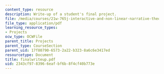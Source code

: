```yaml
---
content_type: resource
description: Write-up of a student's final project.
file: /media/courses/21w-765j-interactive-and-non-linear-narrative-theory-and-practice-spring-2004/2343cf9783966eafbf6b8f4cf40b773e_finalwriteup.pdf
file_type: application/pdf
learning_resource_types:
- Projects
ocw_type: OCWFile
parent_title: Projects
parent_type: CourseSection
parent_uid: 17f80790-6573-2a22-b323-8a6c6e3417ed
resourcetype: Document
title: finalwriteup.pdf
uid: 2343cf97-8396-6eaf-bf6b-8f4cf40b773e
---
```

